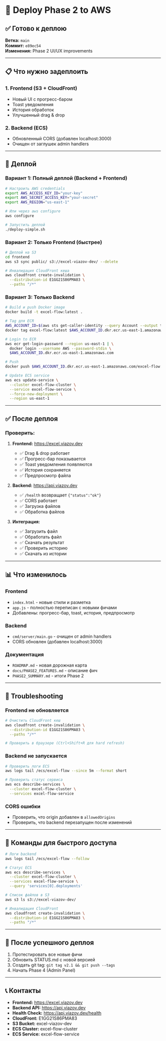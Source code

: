 # 🚀 Deploy Phase 2 to AWS

## ✅ Готово к деплою

**Ветка:** `main`  
**Коммит:** `e89ec54`  
**Изменения:** Phase 2 UI/UX improvements

---

## 📋 Что нужно задеплоить

### 1. Frontend (S3 + CloudFront)
- Новый UI с прогресс-баром
- Toast уведомления
- История обработок
- Улучшенный drag & drop

### 2. Backend (ECS)
- Обновленный CORS (добавлен localhost:3000)
- Очищен от заглушек admin handlers

---

## 🔧 Деплой

### Вариант 1: Полный деплой (Backend + Frontend)

```bash
# Настроить AWS credentials
export AWS_ACCESS_KEY_ID="your-key"
export AWS_SECRET_ACCESS_KEY="your-secret"
export AWS_REGION="us-east-1"

# Или через aws configure
aws configure

# Запустить деплой
./deploy-simple.sh
```

### Вариант 2: Только Frontend (быстрее)

```bash
# Деплой на S3
cd frontend
aws s3 sync public/ s3://excel-viazov-dev/ --delete

# Инвалидация CloudFront кеша
aws cloudfront create-invalidation \
  --distribution-id E1GG21S86PMA83 \
  --paths "/*"
```

### Вариант 3: Только Backend

```bash
# Build и push Docker image
docker build -t excel-flow:latest .

# Tag для ECR
AWS_ACCOUNT_ID=$(aws sts get-caller-identity --query Account --output text)
docker tag excel-flow:latest $AWS_ACCOUNT_ID.dkr.ecr.us-east-1.amazonaws.com/excel-flow:latest

# Login to ECR
aws ecr get-login-password --region us-east-1 | \
  docker login --username AWS --password-stdin \
  $AWS_ACCOUNT_ID.dkr.ecr.us-east-1.amazonaws.com

# Push
docker push $AWS_ACCOUNT_ID.dkr.ecr.us-east-1.amazonaws.com/excel-flow:latest

# Update ECS service
aws ecs update-service \
  --cluster excel-flow-cluster \
  --service excel-flow-service \
  --force-new-deployment \
  --region us-east-1
```

---

## ✅ После деплоя

### Проверить:

1. **Frontend:** https://excel.viazov.dev
   - ✅ Drag & drop работает
   - ✅ Прогресс-бар показывается
   - ✅ Toast уведомления появляются
   - ✅ История сохраняется
   - ✅ Предпросмотр файла

2. **Backend:** https://api.viazov.dev
   - ✅ `/health` возвращает `{"status":"ok"}`
   - ✅ CORS работает
   - ✅ Загрузка файлов
   - ✅ Обработка файлов

3. **Интеграция:**
   - ✅ Загрузить файл
   - ✅ Обработать файл
   - ✅ Скачать результат
   - ✅ Проверить историю
   - ✅ Скачать из истории

---

## 📊 Что изменилось

### Frontend
- `index.html` - новые стили и разметка
- `app.js` - полностью переписан с новыми фичами
- Добавлены: прогресс-бар, toast, история, предпросмотр

### Backend
- `cmd/server/main.go` - очищен от admin handlers
- CORS обновлен (добавлен localhost:3000)

### Документация
- `ROADMAP.md` - новая дорожная карта
- `docs/PHASE2_FEATURES.md` - описание фич
- `PHASE2_SUMMARY.md` - итоги Phase 2

---

## 🐛 Troubleshooting

### Frontend не обновляется
```bash
# Очистить CloudFront кеш
aws cloudfront create-invalidation \
  --distribution-id E1GG21S86PMA83 \
  --paths "/*"

# Проверить в браузере (Ctrl+Shift+R для hard refresh)
```

### Backend не запускается
```bash
# Проверить логи ECS
aws logs tail /ecs/excel-flow --since 5m --format short

# Проверить статус сервиса
aws ecs describe-services \
  --cluster excel-flow-cluster \
  --services excel-flow-service
```

### CORS ошибки
- Проверить, что origin добавлен в `allowedOrigins`
- Проверить, что backend перезапущен после изменений

---

## 📝 Команды для быстрого доступа

```bash
# Логи backend
aws logs tail /ecs/excel-flow --follow

# Статус ECS
aws ecs describe-services \
  --cluster excel-flow-cluster \
  --services excel-flow-service \
  --query 'services[0].deployments'

# Список файлов в S3
aws s3 ls s3://excel-viazov-dev/

# Инвалидация CloudFront
aws cloudfront create-invalidation \
  --distribution-id E1GG21S86PMA83 \
  --paths "/*"
```

---

## 🎉 После успешного деплоя

1. Протестировать все новые фичи
2. Обновить STATUS.md с новой версией
3. Создать git tag: `git tag v2.1 && git push --tags`
4. Начать Phase 4 (Admin Panel)

---

## 📞 Контакты

- **Frontend:** https://excel.viazov.dev
- **Backend API:** https://api.viazov.dev
- **Health Check:** https://api.viazov.dev/health
- **CloudFront:** E1GG21S86PMA83
- **S3 Bucket:** excel-viazov-dev
- **ECS Cluster:** excel-flow-cluster
- **ECS Service:** excel-flow-service

